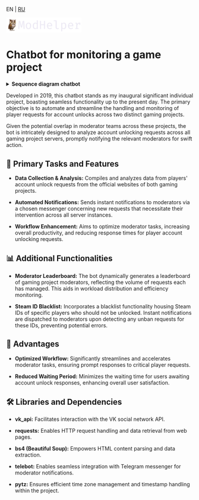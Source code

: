 EN | [RU](README-ru.md)

<img src="/src/logo.png" width="40%">

# Chatbot for monitoring a game project

<details>
  
<summary><b>Sequence diagram chatbot</b></summary>

```mermaid
sequenceDiagram
    ModHelper->>+Website: Receiving requests from players
    Website-->>-ModHelper: Sending a list of requests
    ModHelper->>+Script: Checking the list for new requests
    Script->>+DB_Temp_requests: Saving a request
    DB_Temp_requests-->>-Script: Request saved
    Script-->>-ModHelper: New requests found
    ModHelper->>+Chat: Sending a notification to the moderators' chat
    Chat-->>-ModHelper: Notification has been sent
    ModHelper->>+Website: Verification of requests for review
    Website-->>-ModHelper: Request reviewed by moderator
    ModHelper->>+Script: Retain the moderator who reviewed the request
    Script->>+DB_Moderators: Saving a moderator
    DB_Moderators-->>-Script: Moderator saved
    Script-->>-ModHelper: The moderator and the number of requests processed are stored in DB
    ModHelper->>+Script: Remove the reviewed request from the list
    Script->>+DB_Temp_requests: Deleting an entry
    DB_Temp_requests-->>-Script: Entry deleted
    Script-->>-ModHelper: Request removed from the list
    ModHelper->>+Chat: Sending a notification to the moderators' chat
    Chat-->>-ModHelper: Notification has been sent
```

</details>

Developed in 2019, this chatbot stands as my inaugural significant individual project, boasting seamless functionality up to the present day. The primary objective is to automate and streamline the handling and monitoring of player requests for account unlocks across two distinct gaming projects.

Given the potential overlap in moderator teams across these projects, the bot is intricately designed to analyze account unlocking requests across all gaming project servers, promptly notifying the relevant moderators for swift action.

## 🎯 Primary Tasks and Features

- **Data Collection & Analysis:** Compiles and analyzes data from players' account unlock requests from the official websites of both gaming projects.
  
- **Automated Notifications:** Sends instant notifications to moderators via a chosen messenger concerning new requests that necessitate their intervention across all server instances.

- **Workflow Enhancement:** Aims to optimize moderator tasks, increasing overall productivity, and reducing response times for player account unlocking requests.

## 📊 Additional Functionalities

- **Moderator Leaderboard:** The bot dynamically generates a leaderboard of gaming project moderators, reflecting the volume of requests each has managed. This aids in workload distribution and efficiency monitoring.
  
- **Steam ID Blacklist:** Incorporates a blacklist functionality housing Steam IDs of specific players who should not be unlocked. Instant notifications are dispatched to moderators upon detecting any unban requests for these IDs, preventing potential errors.

## 🌟 Advantages

- **Optimized Workflow:** Significantly streamlines and accelerates moderator tasks, ensuring prompt responses to critical player requests.
  
- **Reduced Waiting Period:** Minimizes the waiting time for users awaiting account unlock responses, enhancing overall user satisfaction.

## 🛠️ Libraries and Dependencies

- **vk_api:** Facilitates interaction with the VK social network API.
  
- **requests:** Enables HTTP request handling and data retrieval from web pages.
  
- **bs4 (Beautiful Soup):** Empowers HTML content parsing and data extraction.
  
- **telebot:** Enables seamless integration with Telegram messenger for moderator notifications.
  
- **pytz:** Ensures efficient time zone management and timestamp handling within the project.
